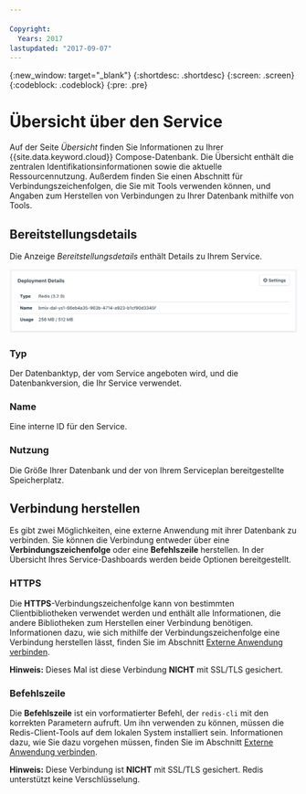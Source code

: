 ```yaml
---

Copyright:
  Years: 2017
lastupdated: "2017-09-07"
---
```


{:new_window: target="_blank"}
{:shortdesc: .shortdesc}
{:screen: .screen}
{:codeblock: .codeblock}
{:pre: .pre}

# Übersicht über den Service

Auf der Seite _Übersicht_ finden Sie Informationen zu Ihrer {{site.data.keyword.cloud}} Compose-Datenbank. Die Übersicht enthält die zentralen Identifikationsinformationen sowie die aktuelle Ressourcennutzung. Außerdem finden Sie einen Abschnitt für Verbindungszeichenfolgen, die Sie mit Tools verwenden können, und Angaben zum Herstellen von Verbindungen zu Ihrer Datenbank mithilfe von Tools.

## Bereitstellungsdetails

Die Anzeige _Bereitstellungsdetails_ enthält Details zu Ihrem Service.

![Bereitstellungsdetails](./images/redis-deployment-details.png "Ansicht der Anzeige 'Bereitstellungsdetails'")

### Typ

Der Datenbanktyp, der vom Service angeboten wird, und die Datenbankversion, die Ihr Service verwendet.

### Name

Eine interne ID für den Service.

### Nutzung

Die Größe Ihrer Datenbank und der von Ihrem Serviceplan bereitgestellte Speicherplatz.


## Verbindung herstellen

Es gibt zwei Möglichkeiten, eine externe Anwendung mit ihrer Datenbank zu verbinden. Sie können die Verbindung entweder über eine **Verbindungszeichenfolge** oder eine **Befehlszeile** herstellen. In der Übersicht Ihres Service-Dashboards werden beide Optionen bereitgestellt.

### HTTPS

Die **HTTPS**-Verbindungszeichenfolge kann von bestimmten Clientbibliotheken verwendet werden und enthält alle Informationen, die andere Bibliotheken zum Herstellen einer Verbindung benötigen. Informationen dazu, wie sich mithilfe der Verbindungszeichenfolge eine Verbindung herstellen lässt, finden Sie im Abschnitt [Externe Anwendung verbinden](./connecting-external.html).

**Hinweis:** Dieses Mal ist diese Verbindung **NICHT** mit SSL/TLS gesichert. 

### Befehlszeile

Die **Befehlszeile** ist ein vorformatierter Befehl, der `redis-cli` mit den korrekten Parametern aufruft. Um ihn verwenden zu können, müssen die Redis-Client-Tools auf dem lokalen System installiert sein. Informationen dazu, wie Sie dazu vorgehen müssen, finden Sie im Abschnitt [Externe Anwendung verbinden](./connecting-external.html).

**Hinweis:** Diese Verbindung ist **NICHT** mit SSL/TLS gesichert. Redis unterstützt keine Verschlüsselung.


